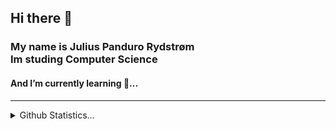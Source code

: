 <h2> Hi there 👋 </h2>
<h3> My name is Julius Panduro Rydstrøm <br>
Im studing Computer Science</h3>
<h4>And I’m currently learning 🌱...</h4>
<hr>

<details>
  <summary>Github Statistics...</summary>
  <p align = "center">
    <img src="https://github-readme-stats.vercel.app/api?username=JuliusPanduro&show_icon=true&theme=github_dark"/>  

</p>
  </details>

   <!--#0d1117 <img src="https://github-readme-stats.vercel.app/api/top-langs/?username=JuliusPanduro&layout=compact&theme=dark"/>-->
<!--
**JuliusPanduro/JuliusPanduro** is a ✨ _special_ ✨ repository because its `README.md` (this file) appears on your GitHub profile.

Here are some ideas to get you started:

- 🔭 I’m currently working on ...
- 🌱 I’m currently learning ...
- 👯 I’m looking to collaborate on ...
- 🤔 I’m looking for help with ...
- 💬 Ask me about ...
- 📫 How to reach me: ...
- 😄 Pronouns: ...
- ⚡ Fun fact: ...
-->
